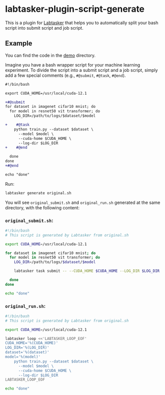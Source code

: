# labtasker-plugin-script-generate

This is a plugin for [Labtasker](https://github.com/fkcptlst/labtasker) that
helps you to automatically split your bash script into submit script and job script.

## Example

You can find the code in the [demo](./demo) directory.

Imagine you have a bash wrapper script for your machine learning experiment. To divide the script into a submit script
and a job script, simply add a few special comments (e.g., `#@submit`, `#@task`, `#@end`).

```diff
#!/bin/bash

export CUDA_HOME=/usr/local/cuda-12.1

+#@submit
for dataset in imagenet cifar10 mnist; do
  for model in resnet50 vit transformer; do
    LOG_DIR=/path/to/logs/$dataset/$model

+    #@task
    python train.py --dataset $dataset \
      --model $model \
      --cuda-home $CUDA_HOME \
      --log-dir $LOG_DIR
+    #@end

  done
done
+#@end

echo "done"
```

Run:

```bash
labtasker generate original.sh
```

You will see `original_submit.sh` and `original_run.sh` generated at the same directory, with
the following content:

### `original_submit.sh`:

```bash
#!/bin/bash
# This script is generated by Labtasker from original.sh

export CUDA_HOME=/usr/local/cuda-12.1

for dataset in imagenet cifar10 mnist; do
  for model in resnet50 vit transformer; do
    LOG_DIR=/path/to/logs/$dataset/$model

    labtasker task submit -- --CUDA_HOME $CUDA_HOME --LOG_DIR $LOG_DIR --dataset $dataset --model $model

  done
done

echo "done"
```

### `original_run.sh`:

```bash
#!/bin/bash
# This script is generated by Labtasker from original.sh

export CUDA_HOME=/usr/local/cuda-12.1

labtasker loop <<'LABTASKER_LOOP_EOF'
CUDA_HOME='%(CUDA_HOME)'
LOG_DIR='%(LOG_DIR)'
dataset='%(dataset)'
model='%(model)'
    python train.py --dataset $dataset \
      --model $model \
      --cuda-home $CUDA_HOME \
      --log-dir $LOG_DIR
LABTASKER_LOOP_EOF

echo "done"
```